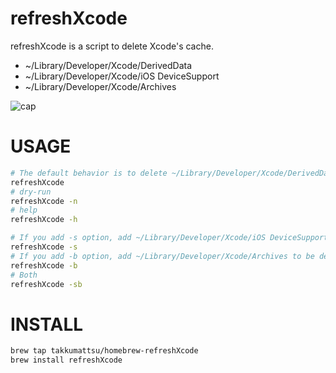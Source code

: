 # refreshXcode

refreshXcode is a script to delete Xcode's cache.

- ~/Library/Developer/Xcode/DerivedData
- ~/Library/Developer/Xcode/iOS DeviceSupport
- ~/Library/Developer/Xcode/Archives

![cap](https://user-images.githubusercontent.com/3356758/37102109-76ed35b8-226a-11e8-9609-9ca69bb796f8.gif)

# USAGE

```bash
# The default behavior is to delete ~/Library/Developer/Xcode/DerivedData.
refreshXcode
# dry-run
refreshXcode -n
# help
refreshXcode -h
```

```bash
# If you add -s option, add ~/Library/Developer/Xcode/iOS DeviceSupport to be deleted. 
refreshXcode -s 
# If you add -b option, add ~/Library/Developer/Xcode/Archives to be deleted. 
refreshXcode -b 
# Both
refreshXcode -sb
```

# INSTALL

```bash
brew tap takkumattsu/homebrew-refreshXcode
brew install refreshXcode
```
